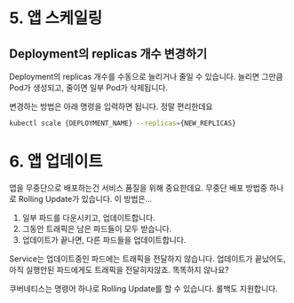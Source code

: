 # 5. 앱 스케일링

## Deployment의 replicas 개수 변경하기

Deployment의 replicas 개수를 수동으로 늘리거나 줄일 수 있습니다.
늘리면 그만큼 Pod가 생성되고, 줄이면 일부 Pod가 삭제됩니다.

변경하는 방법은 아래 명령을 입력하면 됩니다. 정말 편리한데요

```bash
kubectl scale {DEPLOYMENT_NAME} --replicas={NEW_REPLICAS}
```

# 6. 앱 업데이트

앱을 무중단으로 배포하는건 서비스 품질을 위해 중요한데요. 무중단 배포 방법중 하나로 Rolling Update가 있습니다.
이 방법은...

1. 일부 파드를 다운시키고, 업데이트합니다.
2. 그동안 트래픽은 남은 파드들이 모두 받습니다.
3. 업데이트가 끝나면, 다른 파드들을 업데이트합니다.

Service는 업데이트중인 파드에는 트래픽을 전달하지 않습니다. 업데이트가 끝났어도, 아직 실행안된 파드에게도 트래픽을 전달히자않죠. 똑똑하지 않나요?

쿠버네티스는 명령어 하나로 Rolling Update를 할 수 있습니다. 롤백도 지원합니다.